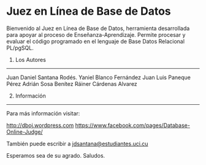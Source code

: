 Juez en Línea de Base de Datos
======================================
Bienvenido al Juez en Línea de Base de Datos, herramienta desarrollada para apoyar al proceso de Enseñanza-Aprendizaje. 
Permite procesar y evaluar el código programado en el lenguaje de Base Datos Relacional PL/pgSQL.

1) Los Autores
---------------------------------------

Juan Daniel Santana Rodés.
Yaniel Blanco Fernández
Juan Luis Paneque Pérez
Adrián Sosa Benítez
Ráiner Cárdenas Alvarez

2) Información
-------------------------------------

Para más información visitar:

http://dboj.wordpress.com
https://www.facebook.com/pages/Database-Online-Judge/

También puede escribir a jdsantana@estudiantes.uci.cu

Esperamos sea de su agrado. Saludos.
